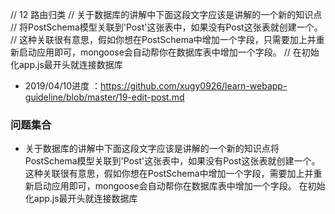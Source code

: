
// 12 路由归类
// 关于数据库的讲解中下面这段文字应该是讲解的一个新的知识点
// 将PostSchema模型关联到'Post'这张表中，如果没有Post这张表就创建一个。
// 这种关联很有意思，假如你想在PostSchema中增加一个字段，只需要加上并重新启动应用即可，mongoose会自动帮你在数据库表中增加一个字段。
// 在初始化app.js最开头就连接数据库
- 2019/04/10进度 ：https://github.com/xugy0926/learn-webapp-guideline/blob/master/19-edit-post.md

### 问题集合
- 关于数据库的讲解中下面这段文字应该是讲解的一个新的知识点将PostSchema模型关联到'Post'这张表中，如果没有Post这张表就创建一个。这种关联很有意思，假如你想在PostSchema中增加一个字段，需要加上并重新启动应用即可，mongoose会自动帮你在数据库表中增加一个字段。
在初始化app.js最开头就连接数据库